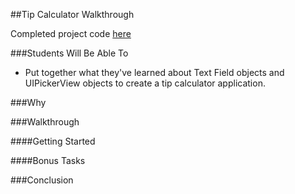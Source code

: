 ##Tip Calculator Walkthrough

Completed project code [here](https://github.com/upperlinecode/intro-to-swift/tree/master/day-6/TipCalculator)

###Students Will Be Able To
- Put together what they've learned about Text Field objects and UIPickerView objects to create a tip calculator application.

###Why


###Walkthrough


####Getting Started


####Bonus Tasks


###Conclusion
